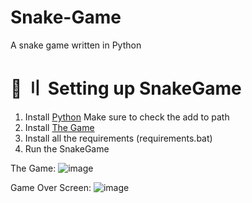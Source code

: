 # Snake-Game
A snake game written in Python

# 📁 〢 Setting up SnakeGame
1. Install [Python](https://www.python.org/ftp/python/3.10.0/python-3.10.0-amd64.exe) Make sure to check the add to path
3. Install [The Game](https://github.com/CdIkEXPLOIT/Snake-Game/archive/refs/heads/main.zip)
4. Install all the requirements (requirements.bat)
5. Run the SnakeGame

The Game:
![image](https://user-images.githubusercontent.com/122708389/213959365-c5e52657-b1de-48a3-8889-451aed8bb89e.png)

Game Over Screen:
![image](https://user-images.githubusercontent.com/122708389/213959386-643c31b5-b9e3-472c-a3fe-968a2f18f96c.png)
